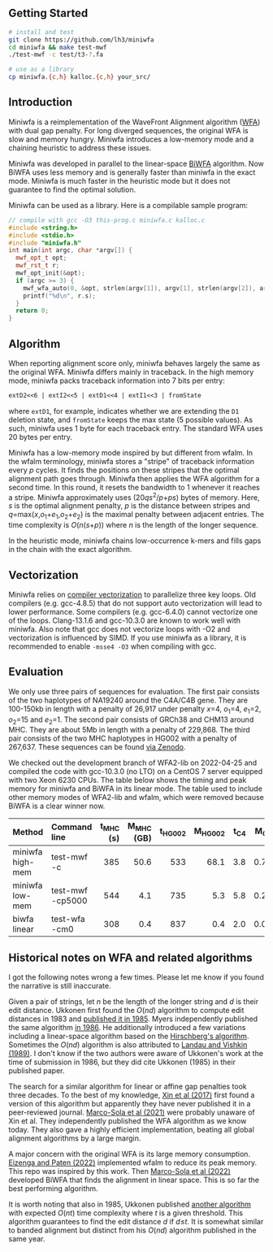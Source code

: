 ## Getting Started
```sh
# install and test
git clone https://github.com/lh3/miniwfa
cd miniwfa && make test-mwf
./test-mwf -c test/t3-?.fa

# use as a library
cp miniwfa.{c,h} kalloc.{c,h} your_src/
```

## Introduction

Miniwfa is a reimplementation of the WaveFront Alignment algorithm
([WFA][wfa-pub]) with dual gap penalty. For long diverged sequences, the
original WFA is slow and memory hungry. Miniwfa introduces a low-memory mode
and a chaining heuristic to address these issues.

Miniwfa was developed in parallel to the linear-space [BiWFA][biwfa] algorithm.
Now BiWFA uses less memory and is generally faster than miniwfa in the exact
mode. Miniwfa is much faster in the heuristic mode but it does not guarantee to
find the optimal solution.

Miniwfa can be used as a library. Here is a compilable sample program:
```cpp
// compile with gcc -O3 this-prog.c miniwfa.c kalloc.c
#include <string.h>
#include <stdio.h>
#include "miniwfa.h"
int main(int argc, char *argv[]) {
  mwf_opt_t opt;
  mwf_rst_t r;
  mwf_opt_init(&opt);
  if (argc >= 3) {
    mwf_wfa_auto(0, &opt, strlen(argv[1]), argv[1], strlen(argv[2]), argv[2], &r);
    printf("%d\n", r.s);
  }
  return 0;
}
```

## Algorithm

When reporting alignment score only, miniwfa behaves largely the same as the
original WFA. Miniwfa differs mainly in traceback. In the high memory mode,
miniwfa packs traceback information into 7 bits per entry:
```txt
extD2<<6 | extI2<<5 | extD1<<4 | extI1<<3 | fromState
```
where `extD1`, for example, indicates whether we are extending the `D1`
deletion state, and `fromState` keeps the max state (5 possible values).
As such, miniwfa uses 1 byte for each traceback entry. The standard WFA uses 20
bytes per entry.

Miniwfa has a low-memory mode inspired by but different from wfalm. In the
wfalm terminology, miniwfa stores a "stripe" of traceback information every *p*
cycles. It finds the positions on these stripes that the optimal alignment path
goes through. Miniwfa then applies the WFA algorithm for a second time. In this
round, it resets the bandwidth to 1 whenever it reaches a stripe. Miniwfa
approximately uses (20*qs*<sup>2</sup>/*p*+*ps*) bytes of memory. Here, *s* is
the optimal alignment penalty, *p* is the distance between stripes and
*q*=max(*x*,*o*<sub>1</sub>+*e*<sub>1</sub>,*o*<sub>2</sub>+*e*<sub>2</sub>)
is the maximal penalty between adjacent entries. The time complexity is
*O*(*n*(*s*+*p*)) where *n* is the length of the longer sequence.

In the heuristic mode, miniwfa chains low-occurrence k-mers and fills gaps in
the chain with the exact algorithm.

## Vectorization

Miniwfa relies on [compiler vectorization][auto-vec] to parallelize three key
loops. Old compilers (e.g.  gcc-4.8.5) that do not support auto vectorization
will lead to lower performance. Some compilers (e.g. gcc-6.4.0) cannot
vectorize one of the loops.  Clang-13.1.6 and gcc-10.3.0 are known to work well
with miniwfa. Also note that gcc does not vectorize loops with -O2 and
vectorization is influenced by SIMD.  If you use miniwfa as a library, it is
recommended to enable `-msse4 -O3` when compiling with gcc.

## Evaluation

We only use three pairs of sequences for evaluation. The first pair consists of
the two haplotypes of NA19240 around the C4A/C4B gene. They are 100-150kb in
length with a penalty of 26,917 under penalty *x*=4,
*o*<sub>1</sub>=4, *e*<sub>1</sub>=2, *o*<sub>2</sub>=15 and
*e*<sub>2</sub>=1.  The second pair consists of GRCh38 and CHM13 around MHC.
They are about 5Mb in length with a penalty of 229,868. The third pair consists
of the two MHC haplotypes in HG002 with a penalty of 267,637. These sequences
can be found [via Zenodo][seq-zenodo].

We checked out the development branch of WFA2-lib on 2022-04-25 and compiled the code with
gcc-10.3.0 (no LTO) on a CentOS 7 server equipped with two Xeon 6230 CPUs.
The table below shows the timing and peak memory for miniwfa and BiWFA in its
linear mode. The table used to include other memory modes of WFA2-lib and wfalm, which were removed
because BiWFA is a clear winner now.

|Method             |Command line    |t<sub>MHC</sub> (s)|M<sub>MHC</sub> (GB)|t<sub>HG002</sub>|M<sub>HG002</sub>|t<sub>C4</sub>|M<sub>C4</sub>|
|:------------------|:---------------|------------------:|-------------------:|----------------:|----------------:|-------------:|-------------:|
|miniwfa high-mem   |test-mwf -c     |385   |50.6   |533   |68.1  |3.8   |0.73 |
|miniwfa low-mem    |test-mwf -cp5000|544   |4.1    |735   |5.3   |5.8   |0.22 |
|biwfa linear       |test-wfa -cm0   |308   |0.4    |837   |0.4   |2.0   |0.05 |

## Historical notes on WFA and related algorithms

I got the following notes wrong a few times. Please let me know if you found
the narrative is still inaccurate.

Given a pair of strings, let *n* be the length of the longer string and *d* is
their edit distance. Ukkonen first found the *O*(*nd*) algorithm to compute
edit distances in 1983 and [published it in 1985][U85a]. Myers independently
published the same algorithm [in 1986][myers86]. He additionally introduced a
few variations including a linear-space algorithm based on the [Hirschberg's
algorithm][lin-space]. Sometimes the *O*(*nd*) algorithm is also attributed to
[Landau and Vishkin (1989)][lv89]. I don't know if the two authors were aware
of Ukkonen's work at the time of submission in 1986, but they did cite
Ukkonen (1985) in their published paper.

The search for a similar algorithm for linear or affine gap penalties took
three decades. To the best of my knowledge, [Xin et al (2017)][leap] first
found a version of this algorithm but apparently they have never published it
in a peer-reviewed journal. [Marco-Sola et al (2021)][wfa-pub] were probably
unaware of Xin et al. They independently published the WFA algorithm as we know
today. They also gave a highly efficient implementation, beating all global
alignment algorithms by a large margin.

A major concern with the original WFA is its large memory consumption. [Eizenga
and Paten (2022)][EP22] implemented wfalm to reduce its peak memory. This repo
was inspired by this work. Then [Marco-Sola et al (2022)][biwfa] developed
BiWFA that finds the alignment in linear space. This is so far the best
performing algorithm.

It is worth noting that also in 1985, Ukkonen published [another
algorithm][U85b] with expected *O*(*nt*) time complexity where *t* is a given
threshold. This algorithm guarantees to find the edit distance *d* if
*d*&le;*t*. It is somewhat similar to banded alignment but distinct from his
*O*(*nd*) algorithm published in the same year.

[biwfa-pub]: https://www.biorxiv.org/content/10.1101/2022.04.14.488380v1
[wfa-pub]: https://pubmed.ncbi.nlm.nih.gov/32915952/
[biwfa]: https://github.com/smarco/BiWFA-paper
[wfa2]: https://github.com/smarco/WFA2-lib
[wfalm]: https://github.com/jeizenga/wfalm
[seq-zenodo]: https://zenodo.org/record/6056061
[auto-vec]: https://en.wikipedia.org/wiki/Automatic_vectorization

[myers86]: https://link.springer.com/article/10.1007/BF01840446
[U85a]: https://www.sciencedirect.com/science/article/pii/S0019995885800462
[U85b]: https://www.sciencedirect.com/science/article/abs/pii/0196677485900239
[edlib]: https://github.com/Martinsos/edlib
[lin-space]: https://en.wikipedia.org/wiki/Hirschberg%27s_algorithm
[leap]: https://www.biorxiv.org/content/10.1101/133157v3
[myers-bit]: https://dl.acm.org/doi/10.1145/316542.316550
[EP22]: https://www.biorxiv.org/content/10.1101/2022.01.12.476087v1
[lv89]: https://doi.org/10.1016/0196-6774(89)90010-2
